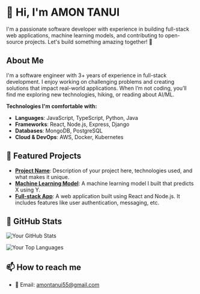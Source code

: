 # 👋 Hi, I'm AMON TANUI 

I'm a passionate software developer with experience in building full-stack web applications, machine learning models, and contributing to open-source projects. Let's build something amazing together! 🚀

## About Me

I'm a software engineer with 3+ years of experience in full-stack development. I enjoy working on challenging problems and creating solutions that impact real-world applications. When I’m not coding, you’ll find me exploring new technologies, hiking, or reading about AI/ML.

**Technologies I'm comfortable with:**
- **Languages**: JavaScript, TypeScript, Python, Java
- **Frameworks**: React, Node.js, Express, Django
- **Databases**: MongoDB, PostgreSQL
- **Cloud & DevOps**: AWS, Docker, Kubernetes

## 🔨 Featured Projects

- **[Project Name](link)**: Description of your project here, technologies used, and what makes it unique.
- **[Machine Learning Model](link)**: A machine learning model I built that predicts X using Y.
- **[Full-stack App](link)**: A web application built using React and Node.js. It includes features like user authentication, messaging, etc.

## 🚀 GitHub Stats

![Your GitHub Stats](https://github-readme-stats.vercel.app/api?username=your-username&show_icons=true&hide_title=true&hide=prs&count_private=true)

![Your Top Languages](https://github-readme-stats.vercel.app/api/top-langs/?username=your-username&layout=compact&hide=html&count_private=true)

## 📫 How to reach me

- 📧 Email: amontanui55@gmail.com

